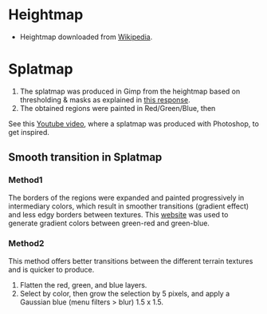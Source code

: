 # Heightmap
- Heightmap downloaded from [Wikipedia][wikipedia-heightmap].

[wikipedia-heightmap]: https://en.wikipedia.org/wiki/Heightmap


# Splatmap
1. The splatmap was produced in Gimp from the heightmap based on thresholding & masks as explained in [this response][gimp-select-by-histogram].
2. The obtained regions were painted in Red/Green/Blue, then

See this [Youtube video][youtube-splatmap], where a splatmap was produced with Photoshop, to get inspired.

## Smooth transition in Splatmap
### Method1
The borders of the regions were expanded and painted progressively in intermediary colors, which result in smoother transitions (gradient effect) and less edgy borders between textures. This [website][gradient-website] was used to generate gradient colors between green-red and green-blue.

### Method2
This method offers better transitions between the different terrain textures and is quicker to produce.

1. Flatten the red, green, and blue layers.
2. Select by color, then grow the selection by 5 pixels, and apply a Gaussian blue (menu filters > blur) 1.5 x 1.5.

[gimp-select-by-histogram]: https://photo.stackexchange.com/a/4841/40855
[youtube-splatmap]: https://www.youtube.com/watch?v=U-c9FnsXT_s
[gradient-website]: https://colordesigner.io/gradient-generator
